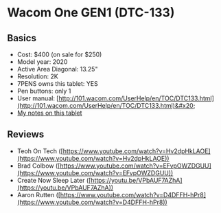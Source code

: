 # Wacom One GEN1 (DTC-133)

## Basics

* Cost: $400 (on sale for $250)
* Model year: 2020
* Active Area Diagonal: 13.25"
* Resolution: 2K
* 7PENS owns this tablet: YES
* Pen buttons: only 1
* User manual: [http://101.wacom.com/UserHelp/en/TOC/DTC133.html](http://101.wacom.com/UserHelp/en/TOC/DTC133.html)&#x20;
* [My notes on this tablet](7p-notes-wacom-one-gen1-dtc-133.md) &#x20;

## Reviews

* Teoh On Tech ([https://www.youtube.com/watch?v=Hv2dpHkLAOE](https://www.youtube.com/watch?v=Hv2dpHkLAOE))
* Brad Colbow ([https://www.youtube.com/watch?v=EFvpOWZDGUU](https://www.youtube.com/watch?v=EFvpOWZDGUU))
* Create Now Sleep Later ([https://youtu.be/VPbAUF7AZhA](https://youtu.be/VPbAUF7AZhA))
* Aaron Rutten ([https://www.youtube.com/watch?v=D4DFFH-hPr8](https://www.youtube.com/watch?v=D4DFFH-hPr8))
